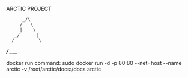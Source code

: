 ARCTIC PROJECT

          _/\
         /   \  
         |    \
       _/      |
      /         \
_____/           \________


docker run command:
sudo docker run -d -p 80:80 --net=host --name arctic -v /root/arctic/docs:/docs arctic

